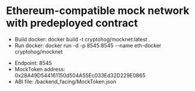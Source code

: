 # Ethereum-compatible mock network with predeployed contract

 - Build docker: docker build -t cryptohog/mocknet:latest .
 - Run docker: docker run -d -p 8545:8545 --name eth-docker cryptohog/mocknet

 * Endpoint: 8545
 * MockToken address: 0x28A49D544161150d504A55Ec033Ed32D229E0865
 * ABI file: /backend_facing/MockToken.json


